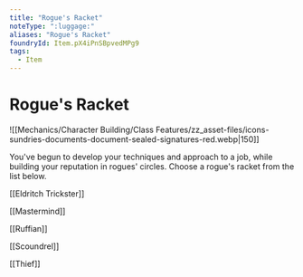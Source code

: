 ```yaml
---
title: "Rogue's Racket"
noteType: ":luggage:"
aliases: "Rogue's Racket"
foundryId: Item.pX4iPnSBpvedMPg9
tags:
  - Item
---
```


# Rogue's Racket
![[Mechanics/Character Building/Class Features/zz_asset-files/icons-sundries-documents-document-sealed-signatures-red.webp|150]]

You've begun to develop your techniques and approach to a job, while building your reputation in rogues' circles. Choose a rogue's racket from the list below.

[[Eldritch Trickster]]

[[Mastermind]]

[[Ruffian]]

[[Scoundrel]]

[[Thief]]
